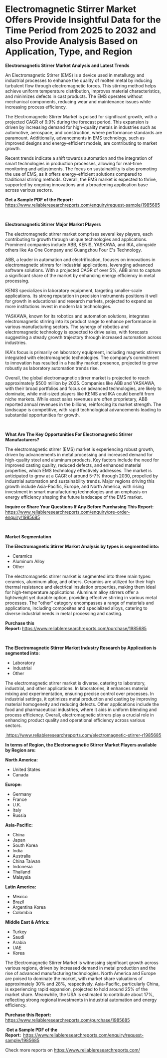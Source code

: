 <p><h1>Electromagnetic Stirrer Market Offers Provide Insightful Data for the Time Period from 2025 to 2032 and also Provide Analysis Based on Application, Type, and Region</h1></p><p><strong>Electromagnetic Stirrer Market Analysis and Latest Trends</strong></p>
<p><p>An Electromagnetic Stirrer (EMS) is a device used in metallurgy and industrial processes to enhance the quality of molten metal by inducing turbulent flow through electromagnetic forces. This stirring method helps achieve uniform temperature distribution, improves material characteristics, and minimizes defects in cast products. The EMS operates without mechanical components, reducing wear and maintenance issues while increasing process efficiency.</p><p>The Electromagnetic Stirrer Market is poised for significant growth, with a projected CAGR of 9.9% during the forecast period. This expansion is driven by increasing demand for high-quality metals in industries such as automotive, aerospace, and construction, where performance standards are paramount. Additionally, advancements in EMS technology, such as improved designs and energy-efficient models, are contributing to market growth. </p><p>Recent trends indicate a shift towards automation and the integration of smart technologies in production processes, allowing for real-time monitoring and adjustments. The focus on sustainability is also promoting the use of EMS, as it offers energy-efficient solutions compared to traditional stirring methods. Overall, the EMS market is expected to thrive, supported by ongoing innovations and a broadening application base across various sectors.</p></p>
<p><strong>Get a Sample PDF of the Report:&nbsp;</strong> <a href="https://www.reliableresearchreports.com/enquiry/request-sample/1985685?utm_campaign=2746&utm_medium=2&utm_source=Github&utm_content=ia&utm_term=28022025&utm_id=electromagnetic-stirrer">https://www.reliableresearchreports.com/enquiry/request-sample/1985685</a></p>
<p>&nbsp;</p>
<p><strong>Electromagnetic Stirrer Major Market Players</strong></p>
<p><p>The electromagnetic stirrer market comprises several key players, each contributing to growth through unique technologies and applications. Prominent companies include ABB, KENIS, YASKAWA, and IKA, alongside others like As One Company and Guangzhou Four E's Technology.</p><p>ABB, a leader in automation and electrification, focuses on innovations in electromagnetic stirrers for industrial applications, leveraging advanced software solutions. With a projected CAGR of over 5%, ABB aims to capture a significant share of the market by enhancing energy efficiency in metal processing.</p><p>KENIS specializes in laboratory equipment, targeting smaller-scale applications. Its strong reputation in precision instruments positions it well for growth in educational and research markets, projected to expand as more institutions invest in modern lab technologies.</p><p>YASKAWA, known for its robotics and automation solutions, integrates electromagnetic stirring into its product range to enhance performance in various manufacturing sectors. The synergy of robotics and electromagnetic technology is expected to drive sales, with forecasts suggesting a steady growth trajectory through increased automation across industries.</p><p>IKA's focus is primarily on laboratory equipment, including magnetic stirrers integrated with electromagnetic technologies. The company’s commitment to innovation has resulted in a healthy market presence, projected to grow robustly as laboratory automation trends rise.</p><p>Overall, the global electromagnetic stirrer market is projected to reach approximately $500 million by 2025. Companies like ABB and YASKAWA, with their broad portfolios and focus on advanced technologies, are likely to dominate, while mid-sized players like KENIS and IKA could benefit from niche markets. While exact sales revenues are often proprietary, ABB reported annual revenues in the billions, reinforcing its market strength. The landscape is competitive, with rapid technological advancements leading to substantial opportunities for growth.</p></p>
<p>&nbsp;</p>
<p><strong>What Are The Key Opportunities For Electromagnetic Stirrer Manufacturers?</strong></p>
<p><p>The electromagnetic stirrer (EMS) market is experiencing robust growth, driven by advancements in metal processing and increased demand for high-quality steel and aluminum products. Key factors include the need for improved casting quality, reduced defects, and enhanced material properties, which EMS technology effectively addresses. The market is anticipated to grow at a CAGR of around 5-7% through 2030, propelled by industrial automation and sustainability trends. Major regions driving this growth include Asia-Pacific, Europe, and North America, with rising investment in smart manufacturing technologies and an emphasis on energy efficiency shaping the future landscape of the EMS market.</p></p>
<p><strong>Inquire or Share Your Questions If Any Before Purchasing This Report:</strong> <a href="https://www.reliableresearchreports.com/enquiry/pre-order-enquiry/1985685?utm_campaign=2746&utm_medium=2&utm_source=Github&utm_content=ia&utm_term=28022025&utm_id=electromagnetic-stirrer">https://www.reliableresearchreports.com/enquiry/pre-order-enquiry/1985685</a></p>
<p>&nbsp;</p>
<p><strong>Market Segmentation</strong></p>
<p><strong>The Electromagnetic Stirrer Market Analysis by types is segmented into:</strong></p>
<p><ul><li>Ceramics</li><li>Aluminum Alloy</li><li>Other</li></ul></p>
<p><p>The electromagnetic stirrer market is segmented into three main types: ceramics, aluminum alloy, and others. Ceramics are utilized for their high thermal resistance and electrical insulation properties, making them ideal for high-temperature applications. Aluminum alloy stirrers offer a lightweight yet durable option, providing effective stirring in various metal processes. The "other" category encompasses a range of materials and applications, including composites and specialized alloys, catering to diverse industrial needs in metal processing and casting.</p></p>
<p><strong>Purchase this Report:&nbsp;</strong><a href="https://www.reliableresearchreports.com/purchase/1985685?utm_campaign=2746&utm_medium=2&utm_source=Github&utm_content=ia&utm_term=28022025&utm_id=electromagnetic-stirrer">https://www.reliableresearchreports.com/purchase/1985685</a></p>
<p>&nbsp;</p>
<p><strong>The Electromagnetic Stirrer Market Industry Research by Application is segmented into:</strong></p>
<p><ul><li>Laboratory</li><li>Industrial</li><li>Other</li></ul></p>
<p><p>The electromagnetic stirrer market is diverse, catering to laboratory, industrial, and other applications. In laboratories, it enhances material mixing and experimentation, ensuring precise control over processes. In industrial settings, it optimizes metal production and casting by improving material homogeneity and reducing defects. Other applications include the food and pharmaceutical industries, where it aids in uniform blending and process efficiency. Overall, electromagnetic stirrers play a crucial role in enhancing product quality and operational efficiency across various sectors.</p></p>
<p><a href="https://www.reliableresearchreports.com/electromagnetic-stirrer-r1985685?utm_campaign=2746&utm_medium=2&utm_source=Github&utm_content=ia&utm_term=28022025&utm_id=electromagnetic-stirrer">&nbsp;https://www.reliableresearchreports.com/electromagnetic-stirrer-r1985685</a></p>
<p><strong>In terms of Region, the Electromagnetic Stirrer Market Players available by Region are:</strong></p>
<p>
    <p> <strong> North America: </strong>
        <ul>
            <li>United States</li>
            <li>Canada</li>
        </ul>
        </p> 
    <p> <strong> Europe: </strong>
        <ul>
            <li>Germany</li>
            <li>France</li>
            <li>U.K.</li>
            <li>Italy</li>
            <li>Russia</li>
        </ul>
        </p> 
    <p> <strong> Asia-Pacific: </strong>
        <ul>
            <li>China</li>
            <li>Japan</li>
            <li>South Korea</li>
            <li>India</li>
            <li>Australia</li>
            <li>China Taiwan</li>
            <li>Indonesia</li>
            <li>Thailand</li>
            <li>Malaysia</li>
        </ul>
        </p> 
    <p> <strong> Latin America: </strong>
        <ul>
            <li>Mexico</li>
            <li>Brazil</li>
            <li>Argentina Korea</li>
            <li>Colombia</li>
        </ul>
        </p> 
    <p> <strong> Middle East & Africa: </strong>
        <ul>
            <li>Turkey</li>
            <li>Saudi</li>
            <li>Arabia</li>
            <li>UAE</li>
            <li>Korea</li>
        </ul>
    </p>
    </p>
<p><p>The Electromagnetic Stirrer Market is witnessing significant growth across various regions, driven by increased demand in metal production and the rise of advanced manufacturing technologies. North America and Europe are poised to dominate the market, with market share valuations of approximately 30% and 28%, respectively. Asia-Pacific, particularly China, is experiencing rapid expansion, projected to hold around 25% of the market share. Meanwhile, the USA is estimated to contribute about 17%, reflecting strong regional investments in industrial automation and energy efficiency.</p></p>
<p><strong>Purchase this Report: </strong><a href="https://www.reliableresearchreports.com/purchase/1985685?utm_campaign=2746&utm_medium=2&utm_source=Github&utm_content=ia&utm_term=28022025&utm_id=electromagnetic-stirrer">https://www.reliableresearchreports.com/purchase/1985685</a></p>
<p>&nbsp;<strong>Get a Sample PDF of the Report:&nbsp;&nbsp;</strong><a href="https://www.reliableresearchreports.com/enquiry/request-sample/1985685?utm_campaign=2746&utm_medium=2&utm_source=Github&utm_content=ia&utm_term=28022025&utm_id=electromagnetic-stirrer">https://www.reliableresearchreports.com/enquiry/request-sample/1985685</a></p>
<p><strong></strong></p>
<p>Check more reports on <a href="https://www.reliableresearchreports.com/?utm_campaign=2746&utm_medium=2&utm_source=Github&utm_content=ia&utm_term=28022025&utm_id=electromagnetic-stirrer">https://www.reliableresearchreports.com/</a></p>